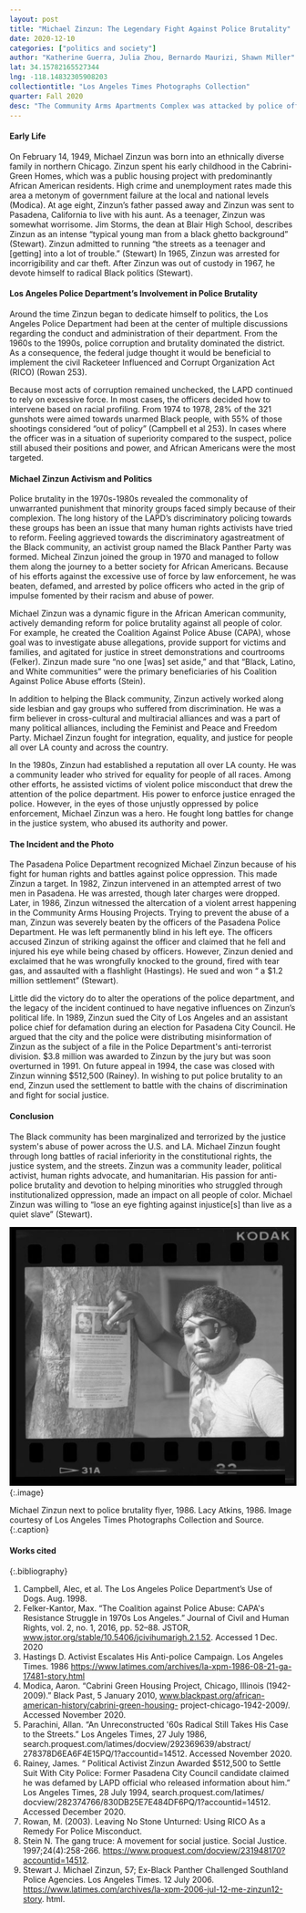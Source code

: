 ```yaml
---
layout: post
title: "Michael Zinzun: The Legendary Fight Against Police Brutality"
date: 2020-12-10
categories: ["politics and society"]
author: "Katherine Guerra, Julia Zhou, Bernardo Maurizi, Shawn Miller"
lat: 34.15782165527344
lng: -118.14832305908203
collectiontitle: "Los Angeles Times Photographs Collection"
quarter: Fall 2020
desc: "The Community Arms Apartments Complex was attacked by police officers within the Pasadena Police Department for fighting for racial injustices, and is the site where Zinzun lost his sight."
---
```

#### Early Life
On February 14, 1949, Michael Zinzun was born into an ethnically diverse family in northern Chicago. Zinzun spent his early childhood in the Cabrini-Green Homes, which was a public housing project with predominantly African American residents. High crime and unemployment rates made this area a metonym of government failure at the local and national levels (Modica). At age eight, Zinzun’s father passed away and Zinzun was sent to Pasadena, California to live with his aunt. As a teenager, Zinzun was somewhat worrisome. Jim Storms, the dean at Blair High School, describes Zinzun as an intense “typical young man from a black ghetto background” (Stewart).  Zinzun admitted to running “the streets as a teenager and [getting] into a lot of trouble.” (Stewart) In 1965, Zinzun was arrested for incorrigibility and car theft. After Zinzun was out of custody in 1967, he devote himself to radical Black politics (Stewart). 

#### Los Angeles Police Department’s Involvement in Police Brutality
Around the time Zinzun began to dedicate himself to politics, the Los Angeles Police Department had been at the center of multiple discussions regarding the conduct and administration of their department. From the 1960s to the 1990s, police corruption and brutality dominated the district. As a consequence, the federal judge thought it would be beneficial to implement the civil Racketeer Influenced and Corrupt Organization Act (RICO) (Rowan 253). 

Because most acts of corruption remained unchecked, the LAPD continued to rely on excessive force. In most cases, the officers decided how to intervene based on racial profiling. From 1974 to 1978, 28% of the 321 gunshots were aimed towards unarmed Black people, with 55% of those shootings considered “out of policy” (Campbell et al 253). In cases where the officer was in a situation of superiority compared to the suspect, police still abused their positions and power, and African Americans were the most targeted.

#### Michael Zinzun Activism and Politics
Police brutality in the 1970s-1980s revealed the commonality of unwarranted punishment that minority groups faced simply because of their complexion. The long history of the LAPD’s discriminatory policing towards these groups has been an issue that many human rights activists have tried to reform. Feeling aggrieved towards the discriminatory agastreatment of the Black community, an activist group named the Black Panther Party was formed. Micheal Zinzun joined the group in 1970 and managed to follow them along the journey to a better society for African Americans. Because of his efforts against the excessive use of force by law enforcement, he was beaten, defamed, and arrested by police officers who acted in the grip of impulse fomented by their racism and abuse of power.

Michael Zinzun was a dynamic figure in the African American community, actively demanding reform for police brutality against all people of color. For example, he created the Coalition Against Police Abuse (CAPA), whose goal was to investigate abuse allegations, provide support for victims and families, and agitated for justice in street demonstrations and courtrooms (Felker). Zinzun made sure “no one [was] set aside,” and that “Black, Latino, and White communities” were the primary beneficiaries of his Coalition Against Police Abuse efforts (Stein). 

In addition to helping the Black community, Zinzun actively worked along side lesbian and gay groups who suffered from discrimination. He was a firm believer in cross-cultural and multiracial alliances and was a part of many political alliances, including the Feminist and Peace and Freedom Party. Michael Zinzun fought for integration, equality, and justice for people all over LA county and across the country. 

In the 1980s, Zinzun had established a reputation all over LA county. He was a community leader who strived for equality for people of all races. Among other efforts, he assisted victims of violent police misconduct that drew the attention of the police department. His power to enforce justice enraged the police. However, in the eyes of those unjustly oppressed by police enforcement, Michael Zinzun was a hero. He fought long battles for change in the justice system, who abused its authority and power. 

#### The Incident and the Photo
The Pasadena Police Department recognized Michael Zinzun because of his fight for human rights and battles against police oppression. This made Zinzun a target. In 1982, Zinzun intervened in an attempted arrest of two men in Pasadena. He was arrested, though later charges were dropped. Later, in 1986, Zinzun witnessed the altercation of a violent arrest happening in the Community Arms Housing Projects. Trying to prevent the abuse of a man, Zinzun was severely beaten by the officers of the Pasadena Police Department. He was left permanently blind in his left eye. The officers accused Zinzun of striking against the officer and claimed that he fell and injured his eye while being chased by officers. However, Zinzun denied and exclaimed that he was wrongfully knocked to the ground, fired with tear gas, and assaulted with a flashlight (Hastings). He sued and won “ a $1.2 million settlement” (Stewart).  

Little did the victory do to alter the operations of the police department, and the legacy of the incident continued to have negative influences on Zinzun’s political life. In 1989, Zinzun sued the City of Los Angeles and an assistant police chief for defamation during an election for Pasadena City Council. He argued that the city and the police were distributing misinformation of Zinzun as the subject of a file in the Police Department's anti-terrorist division. $3.8 million was awarded to Zinzun by the jury but was soon overturned in 1991. On future appeal in 1994, the case was closed with Zinzun winning $512,500 (Rainey). In wishing to put police brutality to an end, Zinzun used the settlement to battle with the chains of discrimination and fight for social justice. 

#### Conclusion
The Black community has been marginalized and terrorized by the justice system's abuse of power across the U.S. and LA. Michael Zinzun fought through long battles of racial inferiority in the constitutional rights, the justice system, and the streets. Zinzun was a community leader, political activist, human rights advocate, and humanitarian. His passion for anti-police brutality and devotion to helping minorities who struggled through institutionalized oppression, made an impact on all people of color. Michael Zinzun was willing to “lose an eye fighting against injustice[s] than live as a quiet slave” (Stewart). 

![Michael Zinzun, an ex- Black Panther is seen in the image posing next to a police brutality flyer. We are able to see that Michael Zinzun is the man who was photographed in the actual police brutality flyer. He lost an eye due to a police attack in Pasadena, CA, which is why he has an eye patch. We are able to see the anger and sadness in his eyes that has been provoked due to the long years of injustices him and all people of color have faced.](images/ZinzunBrutality1.png)
  {:.image}

Michael Zinzun next to police brutality flyer, 1986. Lacy Atkins, 1986. Image courtesy of Los Angeles Times Photographs Collection and Source.
  {:.caption}
  
#### Works cited

{:.bibliography}
1. Campbell, Alec, et al. The Los Angeles Police Department’s Use of Dogs. Aug. 1998.
2. Felker-Kantor, Max. “The Coalition against Police Abuse: CAPA's Resistance Struggle in 1970s Los    Angeles.” Journal of Civil and Human Rights, vol. 2, no. 1, 2016, pp. 52–88. JSTOR, www.jstor.org/stable/10.5406/jcivihumarigh.2.1.52. Accessed 1 Dec. 2020
3. Hastings D. Activist Escalates His Anti-police Campaign. Los Angeles Times. 1986 https://www.latimes.com/archives/la-xpm-1986-08-21-ga-17481-story.html
4. Modica, Aaron. “Cabrini Green Housing Project, Chicago, Illinois (1942-2009).” Black Past, 5 			January 2010, www.blackpast.org/african-american-history/cabrini-green-housing-			project-chicago-1942-2009/. Accessed November 2020.
5. Parachini, Allan. “An Unreconstructed '60s Radical Still Takes His Case to the Streets.” Los 			Angeles Times, 27 July 1986, search.proquest.com/latimes/docview/292369639/abstract/			278378D6EA6F4E15PQ/1?accountid=14512. Accessed November 2020. 
6. Rainey, James. “ Political Activist Zinzun Awarded $512,500 to Settle Suit With City Police: Former 		Pasadena City Council candidate claimed he was defamed by LAPD official who released 		information about him.” Los Angeles Times, 28 July 1994, search.proquest.com/latimes/ 			docview/282374766/830DB25E7E484DF6PQ/1?accountid=14512. Accessed December 2020. 
7. Rowan, M. (2003). Leaving No Stone Unturned: Using RICO As a Remedy For Police Misconduct.
8. Stein N. The gang truce: A movement for social justice. Social Justice. 1997;24(4):258-266. https://www.proquest.com/docview/231948170?accountid=14512.
9. Stewart J.  Michael Zinzun, 57; Ex-Black Panther Challenged Southland Police Agencies. Los Angeles                                        Times. 12 July 2006. https://www.latimes.com/archives/la-xpm-2006-jul-12-me-zinzun12-story. html.
